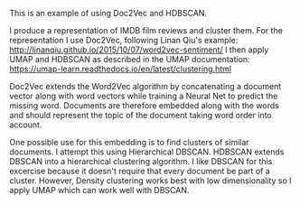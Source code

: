 This is an example of using Doc2Vec and HDBSCAN.

I produce a representation of IMDB film reviews and cluster them. For the representation I use Doc2Vec, following Linan Qiu's example: http://linanqiu.github.io/2015/10/07/word2vec-sentiment/
I then apply UMAP and HDBSCAN as described in the UMAP documentation: https://umap-learn.readthedocs.io/en/latest/clustering.html

Doc2Vec extends the Word2Vec algorithm by concatenating a document vector along with word vectors while training a Neural Net to predict the missing word. Documents are therefore embedded along with the words and should represent the topic of the document taking word order into account. 

One possible use for this embedding is to find clusters of similar documents. I attempt this using Hierarchical DBSCAN. HDBSCAN extends DBSCAN into a hierarchical clustering algorithm. I like DBSCAN for this excercise because it doesn't require that every document be part of a cluster. However, Density clustering works best with low dimensionality so I apply UMAP which can work well with DBSCAN.
